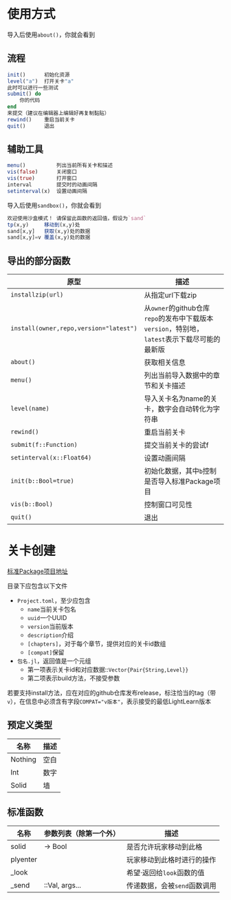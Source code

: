 # 使用方式
导入后使用`about()`，你就会看到

## 流程
```jl
init()		初始化资源
level("a")	打开关卡"a"
此时可以进行一些测试
submit() do
	你的代码
end
来提交（建议在编辑器上编辑好再复制黏贴）
rewind()	重启当前关卡
quit()		退出
```

## 辅助工具
```jl
menu()			列出当前所有关卡和描述
vis(false)		关闭窗口
vis(true)		打开窗口
interval		提交时的动画间隔
setinterval(x)	设置动画间隔
```

导入后使用`sandbox()`，你就会看到
```jl
欢迎使用沙盒模式！ 请保留此函数的返回值，假设为`sand`
tp(x,y)		移动到(x,y)处
sand[x,y]	获取(x,y)处的数据
sand[x,y]=v	覆盖(x,y)处的数据
```

## 导出的部分函数
| 原型 | 描述 |
| --- | --- |
| `installzip(url)` | 从指定url下载zip |
| `install(owner,repo,version="latest")` | 从`owner`的github仓库`repo`的发布中下载版本`version`，特别地，`latest`表示下载尽可能的最新版 |
| `about()` | 获取相关信息 |
| `menu()` | 列出当前导入数据中的章节和关卡描述 |
| `level(name)` | 导入关卡名为name的关卡，数字会自动转化为字符串 |
| `rewind()` | 重启当前关卡 |
| `submit(f::Function)` | 提交当前关卡的尝试f |
| `setinterval(x::Float64)` | 设置动画间隔 |
| `init(b::Bool=true)` | 初始化数据，其中`b`控制是否导入标准Package项目 |
| `vis(b::Bool)` | 控制窗口可见性 |
| `quit()` | 退出 |

# 关卡创建
[标准Package项目地址](https://github.com/JuliaRoadmap/Standard.llp)

目录下应包含以下文件
* `Project.toml`，至少应包含
	* `name`当前关卡包名
	* `uuid`一个UUID
	* `version`当前版本
	* `description`介绍
	* `[chapters]`，对于每个章节，提供对应的关卡id数组
	* `[compat]`保留
* `包名.jl`，返回值是一个元组
	* 第一项表示关卡id和对应数据::`Vector{Pair{String,Level}}`
	* 第二项表示build方法，不接受参数

若要支持install方法，应在对应的github仓库发布release，标注恰当的tag（带`v`），在信息中必须含有字段`COMPAT="v版本"`，表示接受的最低LightLearn版本

## 预定义类型
| 名称 | 描述 |
| --- | --- |
| Nothing | 空白 |
| Int | 数字 |
| Solid | 墙 |

## 标准函数
| 名称 | 参数列表（除第一个外） | 描述 |
| --- | --- | --- |
| solid | -> Bool | 是否允许玩家移动到此格 |
| plyenter | | 玩家移动到此格时进行的操作 |
| _look | | 希望·返回给`look`函数的值 |
| _send | ::Val, args... | 传递数据，会被`send`函数调用 |
